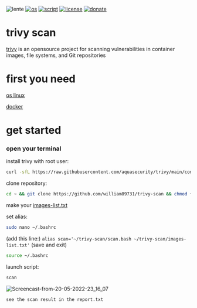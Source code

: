 ![lente](https://user-images.githubusercontent.com/68069659/169600300-9e68d3e0-8406-4eb6-a641-88525646bad3.gif)
[![os](https://img.shields.io/badge/os-linux-red)](https://www.linux.org/)
[![script](https://img.shields.io/badge/script-bash-orange)](https://www.gnu.org/software/bash/)
[![license](https://img.shields.io/badge/license-Apache--2.0-yellowgreen)](https://apache.org/licenses/LICENSE-2.0)
[![donate](https://img.shields.io/badge/donate-wango-blue)](https://www.wango.org/donate.aspx)
# trivy scan

[trivy](https://github.com/aquasecurity/trivy) is an opensource project for scanning  vulnerabilities in container images, file systems, and Git repositories

# first you need

[os linux](https://www.linux.org/pages/download/)

[docker](https://docs.docker.com/engine/install/)

# get started

### open your terminal 

install trivy with root user:

```bash
curl -sfL https://raw.githubusercontent.com/aquasecurity/trivy/main/contrib/install.sh | sh -s -- -b /usr/local/bin v0.19.1
```
clone  repository:

```bash
cd ~ && git clone https://github.com/william89731/trivy-scan && chmod +X ~/trivy-scan/scan.bash
```
make your [images-list.txt](https://github.com/william89731/trivy-scan/blob/main/images-list.txt)

set alias:

```bash
sudo nano ~/.bashrc
```
(add this line:) ``` alias scan='~/trivy-scan/scan.bash ~/trivy-scan/images-list.txt' ```  (save and exit)

```bash
source ~/.bashrc
```

launch script:

```bash
scan
```

![Screencast-from-20-05-2022-23_16_07](https://user-images.githubusercontent.com/68069659/169612305-a9ff1a80-ae9e-47a0-be13-50efe92562ed.gif)


```see the scan result in the report.txt```











